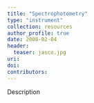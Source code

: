 ```yaml
---
title: "Spectrophotometry"
type: "instrument"
collection: resources
author_profile: true
date: 2008-02-04
header:
  teaser: jasco.jpg
uri: 
doi: 
contributors: 
---
```

<p align= "justify">

Description

